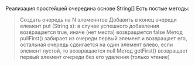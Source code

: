 Реализация простейшей очередина основе String[]
Есть постые методы:
> Создать очередь на N элеменнтов
> Добавить в конец очереди елемент put (String s): в случае успешного добавления возвращается true, иначе (нет места) возвращается false
> Метод pullFirst() забирает из очереди первый элемент и возвращает его, остальная очередь сдвигается на один элемент влево, если элемент пустой, то возвращается null
> Метод getFirst() возвращает первый элемент очереди без его удаления (только чтение)
